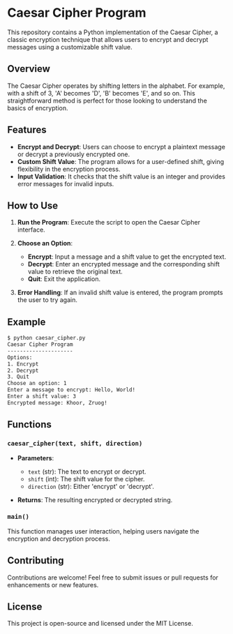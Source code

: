 # Caesar Cipher Program

This repository contains a Python implementation of the Caesar Cipher, a classic encryption technique that allows users to encrypt and decrypt messages using a customizable shift value.

## Overview

The Caesar Cipher operates by shifting letters in the alphabet. For example, with a shift of 3, 'A' becomes 'D', 'B' becomes 'E', and so on. This straightforward method is perfect for those looking to understand the basics of encryption.

## Features

- **Encrypt and Decrypt**: Users can choose to encrypt a plaintext message or decrypt a previously encrypted one.
- **Custom Shift Value**: The program allows for a user-defined shift, giving flexibility in the encryption process.
- **Input Validation**: It checks that the shift value is an integer and provides error messages for invalid inputs.

## How to Use

1. **Run the Program**: Execute the script to open the Caesar Cipher interface.
2. **Choose an Option**:
   - **Encrypt**: Input a message and a shift value to get the encrypted text.
   - **Decrypt**: Enter an encrypted message and the corresponding shift value to retrieve the original text.
   - **Quit**: Exit the application.
   
3. **Error Handling**: If an invalid shift value is entered, the program prompts the user to try again.

## Example

```bash
$ python caesar_cipher.py
Caesar Cipher Program
---------------------
Options:
1. Encrypt
2. Decrypt
3. Quit
Choose an option: 1
Enter a message to encrypt: Hello, World!
Enter a shift value: 3
Encrypted message: Khoor, Zruog!
```

## Functions

### `caesar_cipher(text, shift, direction)`

- **Parameters**:
  - `text` (str): The text to encrypt or decrypt.
  - `shift` (int): The shift value for the cipher.
  - `direction` (str): Either 'encrypt' or 'decrypt'.
  
- **Returns**: The resulting encrypted or decrypted string.

### `main()`

This function manages user interaction, helping users navigate the encryption and decryption process.

## Contributing

Contributions are welcome! Feel free to submit issues or pull requests for enhancements or new features.

## License

This project is open-source and licensed under the MIT License.
